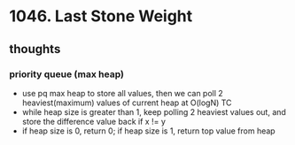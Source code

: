 # 1046. Last Stone Weight

## thoughts

### priority queue (max heap)

- use pq max heap to store all values, then we can poll 2 heaviest(maximum) values of current heap at O(logN) TC
- while heap size is greater than 1, keep polling 2 heaviest values out, and store the difference value back if x != y
- if heap size is 0, return 0; if heap size is 1, return top value from heap
